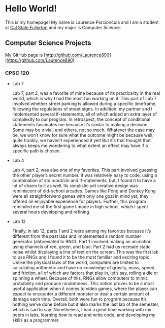 # Hello World!

This is my homepage! My name is Laurence Porcioncula and I am a student at [Cal State Fullerton](http://www.fullerton.edu/) and my major is Computer Science.

## Computer Science Projects

My GitHub page is [http://github.com/Laurence890](https://github.com/Laurence890)

### CPSC 120

* Lab 7

    Lab 7, part 2, was a favorite of mine because of its practicality in the real world, which is why I had the most fun 
working on it. This part of Lab 7 involved whether street parking is allowed during a specific timeframe, following the 
regulations of street signs. In addition, my partner and I implemented several if-statements, all of which added an extra 
layer of complexity to our program. In retrospect, the concept of conditional statements fascinates me because it’s similar 
to making a decision. Some may be trivial, and others, not so much. Whatever the case may be, we won’t know for sure what 
the outcome might be because well, quite frankly, we haven’t experienced it yet! But it’s that thought that always keeps me 
wondering to what extent an effect may have if a specific path is chosen.

* Lab 4

    Lab 4, part 2, was also one of my favorites. This part involved guessing the other player’s secret number. It was 
relatively easy to code, using a combination of std::cout/cin and if-statements, but, I found it to have a lot of charm to 
it as well. Its simplistic yet creative design was reminiscent of old-school arcades. Games like Pong and Donkey Kong were 
all straightforward games with only one goal in mind yet, they offered an enjoyable experience for players. Further, this 
program reminded me of the first game I made in high school, which I spent several hours developing and refining.

* Lab 12

    Finally, in lab 12, parts 1 and 2 were among my favorites because it’s different from the past labs and implemented a 
random number generator (abbreviated to RNG). Part 1 involved making an animation using channels of red, green, and blue. 
Part 2 had us recreate static noise whilst displaying a line of text on the screen. This was the first lab to use RNGs and I 
found it to be the most familiar and exciting topic. Unlike the physical laws of the world, computers are limited to 
calculating arithmetic and have no knowledge of gravity, mass, speed, and friction, all of which are factors that play in, 
let’s say, rolling a die or spinning a wheel. Because of this, RNGs allow computers to mimic probability and produce
randomness. This notion proves to be a most useful application when it comes to video games, where the player can expect to 
encounter a different monster or deal a certain amount of damage each time. Overall, both were fun to program because it’s 
nothing we’ve done before but it also marks the last lab of the semester, which is sad to say. Nonetheless, I had a great 
time working with my peers in labs, learning how to read and write code, and developing my skills as a programmer.

